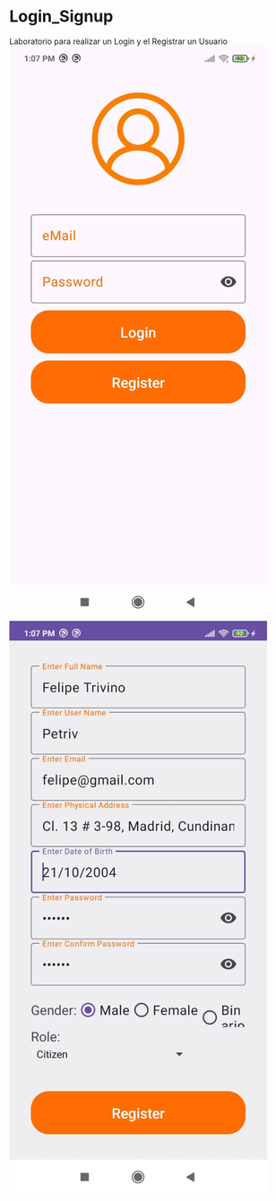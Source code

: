 # Login_Signup
Laboratorio para realizar un Login y el Registrar un Usuario
![imagen1](Img/img1.jpg)
![imagen2](Img/img2.jpg)
